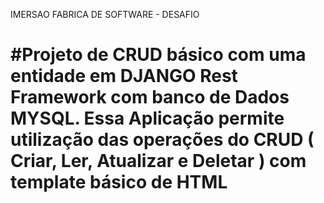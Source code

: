 IMERSAO FABRICA DE SOFTWARE - DESAFIO<h1>


#Projeto de CRUD básico com uma entidade em DJANGO Rest Framework com banco de Dados MYSQL.
Essa Aplicação permite utilização das operações do CRUD ( Criar, Ler, Atualizar e Deletar ) com template básico de HTML<h4>

